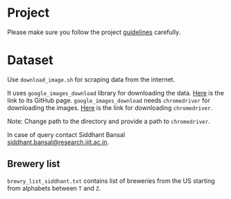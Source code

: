 # Project
Please make sure you follow the project [guidelines](./guidelines.md) carefully.

# Dataset
Use `download_image.sh` for scraping data from the internet.

It uses `google_images_download` library for downloading the data. [Here](https://github.com/hardikvasa/google-images-download) is the link to its GitHub page.
`google_images_download` needs `chromedriver` for downloading the images.
[Here](https://chromedriver.chromium.org/downloads) is the link for downloading `chromedriver`.

Note: Change path to the directory and provide a path to `chromedriver`.

In case of query contact Siddhant Bansal [siddhant.bansal@research.iiit.ac.in](mailto:siddhant.bansal@research.iiit.ac.in).

## Brewery list
`brewry_list_siddhant.txt` contains list of breweries from the US starting from alphabets between `T` and `Z`.

